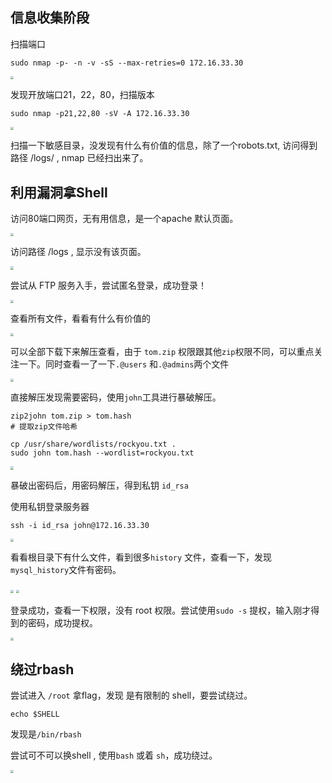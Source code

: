 ## 信息收集阶段

扫描端口

```shell
sudo nmap -p- -n -v -sS --max-retries=0 172.16.33.30
```

<img src="https://cos.kevinc.ltd/file/download?fileId=706" style="zoom:33%;" />

发现开放端口21，22，80，扫描版本

```shell
sudo nmap -p21,22,80 -sV -A 172.16.33.30
```

<img src="https://cos.kevinc.ltd/file/download?fileId=708" style="zoom:33%;" />

扫描一下敏感目录，没发现有什么有价值的信息，除了一个robots.txt, 访问得到路径 /logs/ , nmap 已经扫出来了。



## 利用漏洞拿Shell

访问80端口网页，无有用信息，是一个apache 默认页面。

<img src="https://cos.kevinc.ltd/file/download?fileId=709" style="zoom:33%;" />

访问路径 /logs , 显示没有该页面。

<img src="https://cos.kevinc.ltd/file/download?fileId=710" style="zoom:33%;" />

尝试从 FTP 服务入手，尝试匿名登录，成功登录！

<img src="https://cos.kevinc.ltd/file/download?fileId=711" style="zoom:33%;" />

查看所有文件，看看有什么有价值的

<img src="https://cos.kevinc.ltd/file/download?fileId=712" style="zoom:33%;" />

可以全部下载下来解压查看，由于 `tom.zip` 权限跟其他`zip`权限不同，可以重点关注一下。同时查看一了一下`.@users` 和`.@admins`两个文件

<img src="https://cos.kevinc.ltd/file/download?fileId=707" style="zoom:33%;" />

直接解压发现需要密码，使用`john`工具进行暴破解压。

```shell
zip2john tom.zip > tom.hash 
# 提取zip文件哈希

cp /usr/share/wordlists/rockyou.txt .
sudo john tom.hash --wordlist=rockyou.txt
```

<img src="https://cos.kevinc.ltd/file/download?fileId=713" style="zoom:33%;" />

暴破出密码后，用密码解压，得到私钥 `id_rsa`

使用私钥登录服务器

```shell
ssh -i id_rsa john@172.16.33.30
```

<img src="https://cos.kevinc.ltd/file/download?fileId=714" style="zoom:33%;" />

看看根目录下有什么文件，看到很多`history` 文件，查看一下，发现`mysql_history`文件有密码。

<img src="https://cos.kevinc.ltd/file/download?fileId=716" style="zoom:33%;" />

<img src="https://cos.kevinc.ltd/file/download?fileId=717" style="zoom:33%;" />

登录成功，查看一下权限，没有 root 权限。尝试使用`sudo -s` 提权，输入刚才得到的密码，成功提权。

<img src="https://cos.kevinc.ltd/file/download?fileId=718" style="zoom:33%;" />



## 绕过rbash

尝试进入 `/root` 拿flag，发现 是有限制的 shell，要尝试绕过。

```shell
echo $SHELL
```

发现是`/bin/rbash`

尝试可不可以换shell ,  使用`bash` 或着 `sh`，成功绕过。

<img src="https://cos.kevinc.ltd/file/download?fileId=719" style="zoom:33%;" />